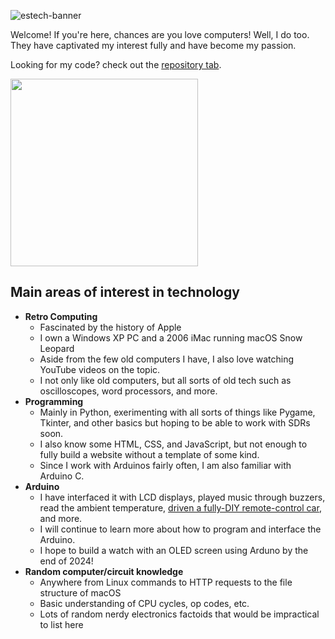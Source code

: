 ![estech-banner](https://github.com/estech321/estech321/assets/131488942/53573316-d56d-48ed-b7ed-a646e58c4811)


Welcome! If you're here, chances are you love computers! Well, I do too. They have captivated my interest fully and have become my passion.

Looking for my code? check out the [repository tab](https://github.com/estech321?tab=repositories).

<a href="https://github.com/estech321?tab=repositories"><img src="https://github.com/estech321/estech321/assets/131488942/c1ffcaca-336e-4a4d-93c8-3537c45ecdcf" width="300" height="auto">
</a>

## Main areas of interest in technology
* **Retro Computing**
    * Fascinated by the history of Apple
    * I own a Windows XP PC and a 2006 iMac running macOS Snow Leopard 
    * Aside from the few old computers I have, I also love watching YouTube videos on the topic.
    * I not only like old computers, but all sorts of old tech such as oscilloscopes, word processors, and more.
* **Programming**
    * Mainly in Python, exerimenting with all sorts of things like Pygame, Tkinter, and other basics but hoping to be able to work with SDRs soon.
    * I also know some HTML, CSS, and JavaScript, but not enough to fully build a website without a template of some kind.
    * Since I work with Arduinos fairly often, I am also familiar with Arduino C.
* **Arduino**
    * I have interfaced it with LCD displays, played music through buzzers, read the ambient temperature, [driven a fully-DIY remote-control car](https://github.com/estech321/Arduino-RC-Wired), and more.
    * I will continue to learn more about how to program and interface the Arduino.
    * I hope to build a watch with an OLED screen using Arduno by the end of 2024!
* **Random computer/circuit knowledge**
    * Anywhere from Linux commands to HTTP requests to the file structure of macOS
    * Basic understanding of CPU cycles, op codes, etc.
    * Lots of random nerdy electronics factoids that would be impractical to list here
